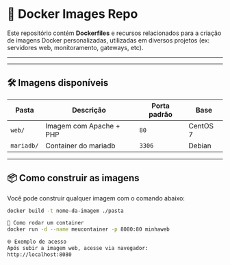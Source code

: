 # 🐳 Docker Images Repo

Este repositório contém **Dockerfiles** e recursos relacionados para a criação de imagens Docker personalizadas, utilizadas em diversos projetos (ex: servidores web, monitoramento, gateways, etc).

---

---

## 🛠️ Imagens disponíveis
| Pasta     | Descrição                                | Porta padrão | Base       |
|-----------|------------------------------------------|--------------|------------|
| `web/`    | Imagem com Apache + PHP                  | `80`         | CentOS 7   |
| `mariadb/`| Container do mariadb                     | `3306`       | Debian     |
---

## 📦 Como construir as imagens

Você pode construir qualquer imagem com o comando abaixo:

```bash
docker build -t nome-da-imagem ./pasta

🚀 Como rodar um container
docker run -d --name meucontainer -p 8080:80 minhaweb

🌐 Exemplo de acesso
Após subir a imagem web, acesse via navegador:
http://localhost:8080



